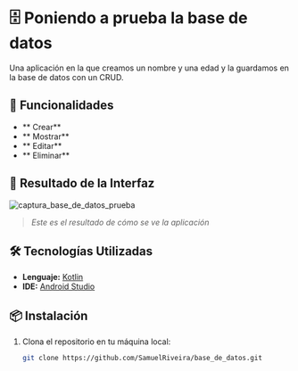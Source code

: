 # 🗄️ Poniendo a prueba la base de datos

Una aplicación en la que creamos un nombre y una edad y la guardamos en la base de datos con un CRUD.

## 🚀 Funcionalidades

- ** Crear**
- ** Mostrar**
- ** Editar**
- ** Eliminar**

## 📱 Resultado de la Interfaz

![captura_base_de_datos_prueba](https://github.com/user-attachments/assets/598c26b8-2fae-4c78-bbdb-b13f3b33c646)

> _Este es el resultado de cómo se ve la aplicación_

## 🛠️ Tecnologías Utilizadas

- **Lenguaje:** [Kotlin](https://kotlinlang.org/)
- **IDE:** [Android Studio](https://developer.android.com/studio)

## 📦 Instalación

1. Clona el repositorio en tu máquina local:
   ```bash
   git clone https://github.com/SamuelRiveira/base_de_datos.git
